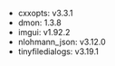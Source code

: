- cxxopts: v3.3.1
- dmon: 1.3.8
- imgui: v1.92.2
- nlohmann_json: v3.12.0
- tinyfiledialogs: v3.19.1
